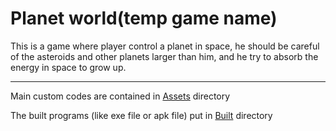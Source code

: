 # Planet world(temp game name)

This is a game where player control a planet in space, he should be careful of the asteroids and other planets larger than him, and he try to absorb the energy in space to grow up.

--- 

Main custom codes are contained in [Assets](https://github.com/freewheel70/FypUnity/tree/master/Assets) directory

The built programs (like exe file or apk file) put in [Built](https://github.com/freewheel70/FypUnity/tree/master/Built) directory